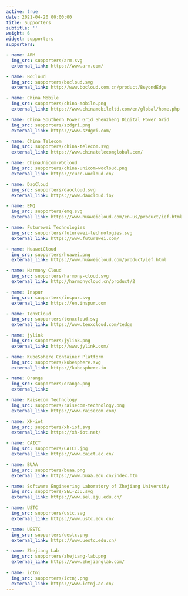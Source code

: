 ```yaml
---
active: true
date: 2021-04-20 00:00:00
title: Supporters
subtitle: ''
weight: 6
widget: supporters
supporters:

- name: ARM
  img_src: supporters/arm.svg
  external_link: https://www.arm.com/

- name: BoCloud
  img_src: supporters/bocloud.svg
  external_link: http://www.bocloud.com.cn/product/BeyondEdge

- name: China Mobile
  img_src: supporters/china-mobile.png
  external_link: https://www.chinamobileltd.com/en/global/home.php

- name: China Southern Power Grid Shenzheng Digital Power Grid
  img_src: supporters/szdgri.png
  external_link: https://www.szdgri.com/

- name: China Telecom
  img_src: supporters/china-telecom.svg
  external_link: https://www.chinatelecomglobal.com/

- name: ChinaUnicom-WoCloud
  img_src: supporters/china-unicom-wocloud.png
  external_link: https://cucc.wocloud.cn/

- name: DaoCloud
  img_src: supporters/daocloud.svg
  external_link: https://www.daocloud.io/

- name: EMQ
  img_src: supporters/emq.svg
  external_link: https://www.huaweicloud.com/en-us/product/ief.html

- name: Futurewei Technologies
  img_src: supporters/futurewei-technologies.svg
  external_link: https://www.futurewei.com/

- name: HuaweiCloud
  img_src: supporters/huawei.png
  external_link: https://www.huaweicloud.com/product/ief.html

- name: Harmony Cloud
  img_src: supporters/harmony-cloud.svg
  external_link: http://harmonycloud.cn/product/2

- name: Inspur
  img_src: supporters/inspur.svg
  external_link: https://en.inspur.com

- name: TenxCloud
  img_src: supporters/tenxcloud.svg
  external_link: https://www.tenxcloud.com/tedge

- name: jylink
  img_src: supporters/jylink.png
  external_link: http://www.jylink.com/

- name: KubeSphere Container Platform
  img_src: supporters/kubesphere.svg
  external_link: https://kubesphere.io

- name: Orange
  img_src: supporters/orange.png
  external_link:

- name: Raisecom Technology
  img_src: supporters/raisecom-technology.png
  external_link: https://www.raisecom.com/

- name: XH-iot
  img_src: supporters/xh-iot.svg
  external_link: https://xh-iot.net/

- name: CAICT
  img_src: supporters/CAICT.jpg
  external_link: https://www.caict.ac.cn/

- name: BUAA
  img_src: supporters/buaa.png
  external_link: https://www.buaa.edu.cn/index.htm

- name: Software Engineering Laboratory of Zhejiang University
  img_src: supporters/SEL-ZJU.svg
  external_link: https://www.sel.zju.edu.cn/

- name: USTC
  img_src: supporters/ustc.svg
  external_link: https://www.ustc.edu.cn/

- name: UESTC
  img_src: supporters/uestc.png
  external_link: https://www.uestc.edu.cn/

- name: Zhejiang Lab
  img_src: supporters/zhejiang-lab.png
  external_link: https://www.zhejianglab.com/
  
- name: ictnj
  img_src: supporters/ictnj.png
  external_link: https://www.ictnj.ac.cn/
---
```

